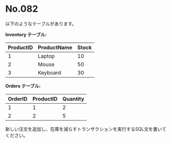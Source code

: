 # No.082

以下のようなテーブルがあります。

**Inventory テーブル:**

| ProductID | ProductName | Stock |
|-----------|-------------|-------|
| 1         | Laptop      | 10    |
| 2         | Mouse       | 50    |
| 3         | Keyboard    | 30    |

**Orders テーブル:**

| OrderID | ProductID | Quantity |
|---------|-----------|----------|
| 1       | 1         | 2        |
| 2       | 2         | 5        |

新しい注文を追加し、在庫を減らすトランザクションを実行するSQL文を書いてください。
